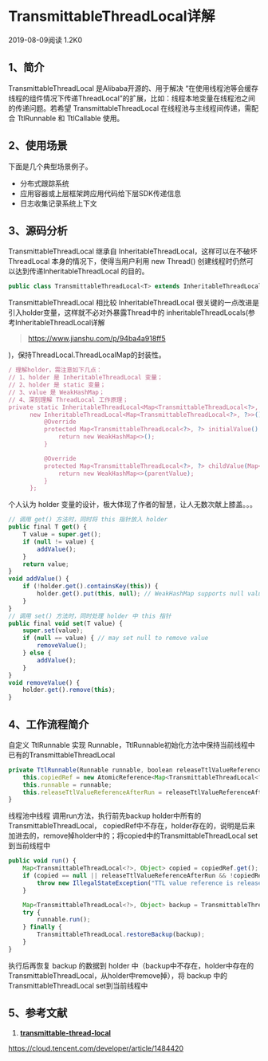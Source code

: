 # TransmittableThreadLocal详解

2019-08-09阅读 1.2K0

## 1、简介

TransmittableThreadLocal 是Alibaba开源的、用于解决 “在使用线程池等会缓存线程的组件情况下传递ThreadLocal”的扩展，比如：线程本地变量在线程池之间的传递问题。若希望 TransmittableThreadLocal 在线程池与主线程间传递，需配合 TtlRunnable 和 TtlCallable 使用。

## 2、使用场景

下面是几个典型场景例子。

- 分布式跟踪系统
- 应用容器或上层框架跨应用代码给下层SDK传递信息
- 日志收集记录系统上下文

## 3、源码分析

TransmittableThreadLocal 继承自 InheritableThreadLocal，这样可以在不破坏ThreadLocal 本身的情况下，使得当用户利用 new Thread() 创建线程时仍然可以达到传递InheritableThreadLocal 的目的。

```javascript
public class TransmittableThreadLocal<T> extends InheritableThreadLocal<T> { ......
```

TransmittableThreadLocal 相比较 InheritableThreadLocal 很关键的一点改进是引入holder变量，这样就不必对外暴露Thread中的 inheritableThreadLocals(参考InheritableThreadLocal详解

> https://www.jianshu.com/p/94ba4a918ff5

)，保持ThreadLocal.ThreadLocalMap的封装性。

```javascript
/ 理解holder，需注意如下几点：
// 1、holder 是 InheritableThreadLocal 变量；
// 2、holder 是 static 变量；
// 3、value 是 WeakHashMap；
// 4、深刻理解 ThreadLocal 工作原理；
private static InheritableThreadLocal<Map<TransmittableThreadLocal<?>, ?>> holder =
      new InheritableThreadLocal<Map<TransmittableThreadLocal<?>, ?>>() {
          @Override
          protected Map<TransmittableThreadLocal<?>, ?> initialValue() {
              return new WeakHashMap<>();
          }

          @Override
          protected Map<TransmittableThreadLocal<?>, ?> childValue(Map<TransmittableThreadLocal<?>, ?> parentValue) {
              return new WeakHashMap<>(parentValue);
          }
      };
```

个人认为 holder 变量的设计，极大体现了作者的智慧，让人无数次献上膝盖。。。

```javascript
// 调用 get() 方法时，同时将 this 指针放入 holder
public final T get() {
    T value = super.get();
    if (null != value) {
        addValue();
    }
    return value;
}
void addValue() {
    if (!holder.get().containsKey(this)) {
        holder.get().put(this, null); // WeakHashMap supports null value.
    }
}
// 调用 set() 方法时，同时处理 holder 中 this 指针
public final void set(T value) {
    super.set(value);
    if (null == value) { // may set null to remove value
        removeValue();
    } else {
        addValue();
    }
}
void removeValue() {
    holder.get().remove(this);
}
```



## 4、工作流程简介

自定义 TtlRunnable 实现 Runnable，TtlRunnable初始化方法中保持当前线程中已有的TransmittableThreadLocal

```javascript
private TtlRunnable(Runnable runnable, boolean releaseTtlValueReferenceAfterRun) {
    this.copiedRef = new AtomicReference<Map<TransmittableThreadLocal<?>, Object>>(TransmittableThreadLocal.copy());
    this.runnable = runnable;
    this.releaseTtlValueReferenceAfterRun = releaseTtlValueReferenceAfterRun;
}
```

线程池中线程 调用run方法，执行前先backup holder中所有的TransmittableThreadLocal， copiedRef中不存在，holder存在的，说明是后来加进去的，remove掉holder中的；将copied中的TransmittableThreadLocal set到当前线程中

```javascript
public void run() {
    Map<TransmittableThreadLocal<?>, Object> copied = copiedRef.get();
    if (copied == null || releaseTtlValueReferenceAfterRun && !copiedRef.compareAndSet(copied, null)) {
        throw new IllegalStateException("TTL value reference is released after run!");
    }

    Map<TransmittableThreadLocal<?>, Object> backup = TransmittableThreadLocal.backupAndSetToCopied(copied);
    try {
        runnable.run();
    } finally {
        TransmittableThreadLocal.restoreBackup(backup);
    }
}
```

执行后再恢复 backup 的数据到 holder 中（backup中不存在，holder中存在的TransmittableThreadLocal，从holder中remove掉），将 backup 中的 TransmittableThreadLocal set到当前线程中

## 5、参考文献

1. **[transmittable-thread-local](https://link.jianshu.com/?t=https%3A%2F%2Fgithub.com%2Falibaba%2Ftransmittable-thread-local)**





https://cloud.tencent.com/developer/article/1484420